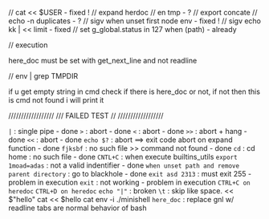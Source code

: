 // cat << $USER - fixed !
// expand herdoc
// en tmp - ?
// export concate
// echo -n duplicates - ?
// sigv when unset first node env - fixed !
// sigv echo kk | << limit - fixed
// set g_global.status in 127 when (path) - already

// execution

here_doc must be set with get_next_line and not readline

// env | grep TMPDIR


if u get empty string in cmd check if there is here_doc or not, if not then this is cmd not found i will print it

//////////////////
/// FAILED TEST // 
//////////////////

`|` : single pipe - done
`>` : abort - done
`<` : abort - done
`>>` : abort + hang - done
`<<` : abort - done
`echo $?` : abort ==> exit code abort on expand function - done
`fjksbf` : no such file >> command not found - done
`cd` : cd home : no such file - done
`CNTL+C` : when execute builtins_utils
`export 1moad=adas` : not a valid indentifier - done
`when unset path and remove parent directory` : go to blackhole - done
`exit asd 2313` : must exit 255 - problem in execution
`exit` : not working - problem in execution
`CTRL+C on heredoc`
`CTRL+D on heredoc`
`echo "|"` : broken
`\t` : skip like space.
<< $"hello" cat
<< $hello cat
env -i ./minishell
`here_doc` : replace gnl w/ readline tabs are normal behavior of bash
